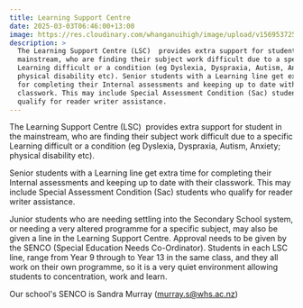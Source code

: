 ```yaml
---
title: Learning Support Centre
date: 2025-03-03T06:46:00+13:00
image: https://res.cloudinary.com/whanganuihigh/image/upload/v1569537252/facilities/Learning_Centre_-_combined.jpg
description: >
  The Learning Support Centre (LSC)  provides extra support for student in the
  mainstream, who are finding their subject work difficult due to a specific
  Learning difficult or a condition (eg Dyslexia, Dyspraxia, Autism, Anxiety;
  physical disability etc). Senior students with a Learning line get extra time
  for completing their Internal assessments and keeping up to date with their
  classwork. This may include Special Assessment Condition (Sac) students who
  qualify for reader writer assistance.
---
```

The Learning Support Centre (LSC)  provides extra support for student in the mainstream, who are finding their subject work difficult due to a specific Learning difficult or a condition (eg Dyslexia, Dyspraxia, Autism, Anxiety; physical disability etc). 

Senior students with a Learning line get extra time for completing their Internal assessments and keeping up to date with their classwork. This may include Special Assessment Condition (Sac) students who qualify for reader writer assistance. 

Junior students who are needing settling into the Secondary School system, or needing a very altered programme for a specific subject, may also be given a line in the Learning Support Centre. Approval needs to be given by the SENCO (Special Education Needs Co-Ordinator). Students in each LSC line, range from Year 9 through to Year 13 in the same class, and they all work on their own programme, so it is a very quiet environment allowing students to concentration, work and learn.

Our school's SENCO is Sandra Murray (murray.s@whs.ac.nz)

